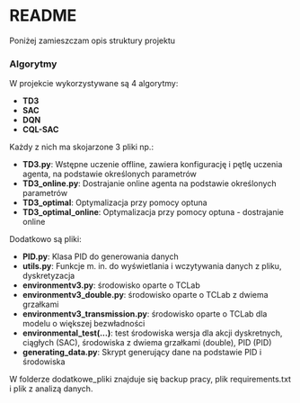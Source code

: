 # README



Poniżej zamieszczam opis struktury projektu

### Algorytmy
W projekcie  wykorzystywane są 4 algorytmy:
- **TD3**
- **SAC**
- **DQN**
- **CQL-SAC**

Każdy z nich ma skojarzone 3 pliki np.:

- **TD3.py**: Wstępne uczenie offline, zawiera konfigurację i pętlę uczenia agenta, na podstawie określonych parametrów
- **TD3_online.py**: Dostrajanie online agenta na podstawie określonych parametrów
- **TD3_optimal**: Optymalizacja przy pomocy optuna
- **TD3_optimal_online**: Optymalizacja przy pomocy optuna - dostrajanie online

Dodatkowo są pliki:
- **PID.py**: Klasa PID do generowania danych
- **utils.py**: Funkcje m. in. do wyświetlania i wczytywania danych z pliku, dyskretyzacja 
- **environmentv3.py**: środowisko oparte o TCLab
- **environmentv3_double.py**: środowisko oparte o TCLab z dwiema grzałkami
- **environmentv3_transmission.py**: środowisko oparte o TCLab dla modelu o większej bezwładności
- **environmental_test(...)**: test środowiska wersja dla akcji dyskretnych, ciągłych (SAC), środowiska z dwiema grzałkami (double), PID (PID) 
- **generating_data.py**: Skrypt generujący dane na podstawie PID i środowiska

W folderze dodatkowe_pliki znajduje się backup pracy, plik requirements.txt i plik z analizą danych.
